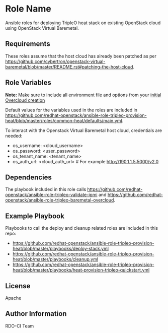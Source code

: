 Role Name
=========

Ansible roles for deploying TripleO heat stack on existing OpenStack cloud using OpenStack Virtual Baremetal.

Requirements
------------

These roles assume that the host cloud has already been patched as per https://github.com/cybertron/openstack-virtual-baremetal/blob/master/README.rst#patching-the-host-cloud.

Role Variables
--------------

**Note:** Make sure to include all environment file and options from your [initial Overcloud creation](https://access.redhat.com/documentation/en-US/Red_Hat_Enterprise_Linux_OpenStack_Platform/7/html/Director_Installation_and_Usage/sect-Scaling_the_Overcloud.html)

Default values for the variables used in the roles are  included in https://github.com/redhat-openstack/ansible-role-tripleo-provision-heat/blob/master/roles/common-heat/defaults/main.yml.

To interact with the Openstack Virtual Baremetal host cloud, credentials are needed:
- os_username: <cloud_username>
- os_password: <user_password>
- os_tenant_name: <tenant_name>
- os_auth_url: <cloud_auth_url> # For example http://190.1.1.5:5000/v2.0


Dependencies
------------

The playbook included in this role calls https://github.com/redhat-openstack/ansible-role-tripleo-validate-ipmi and https://github.com/redhat-openstack/ansible-role-tripleo-baremetal-overcloud.

Example Playbook
----------------

Playbooks to call the deploy and cleanup related roles are included in this repo:

- https://github.com/redhat-openstack/ansible-role-tripleo-provision-heat/blob/master/playbooks/deploy-stack.yml
- https://github.com/redhat-openstack/ansible-role-tripleo-provision-heat/blob/master/playbooks/cleanup.yml
- https://github.com/redhat-openstack/ansible-role-tripleo-provision-heat/blob/master/playbooks/heat-provision-tripleo-quickstart.yml

License
-------

Apache

Author Information
------------------

RDO-CI Team

